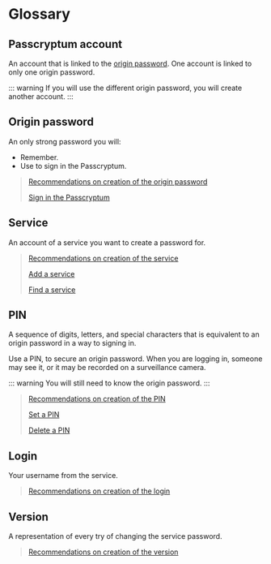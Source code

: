 # Glossary

## Passcryptum account

An account that is linked to the [origin password](#origin-password). One account is linked to only one origin password.

::: warning
If you will use the different origin password, you will create another account.
:::

## Origin password

An only strong password you will:

- Remember.
- Use to sign in the Passcryptum.

> [Recommendations on creation of the origin password](../references/recommendations/origin-password.md)
>
> [Sign in the Passcryptum](../how-tos/general.md#sign-in-passcryptum)

## Service

An account of a service you want to create a password for.

> [Recommendations on creation of the service](../references/recommendations/service.md)
>
> [Add a service](../how-tos/services.md#add-service)
>
> [Find a service](../how-tos/services.md#find-service)

## PIN

A sequence of digits, letters, and special characters that is equivalent to an origin password in a way to signing in.

Use a PIN, to secure an origin password. When you are logging in, someone may see it, or it may be recorded on a surveillance camera.

::: warning
You will still need to know the origin password.
:::

> [Recommendations on creation of the PIN](../references/recommendations/pin.md)
>
> [Set a PIN](../how-tos/pin.md#set-pin)
>
> [Delete a PIN](../how-tos/pin.md#delete-pin)

## Login

Your username from the service.

> [Recommendations on creation of the login](../references/recommendations/login.md)

## Version

A representation of every try of changing the service password.

> [Recommendations on creation of the version](../references/recommendations/version.md)

